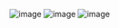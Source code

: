 ![image](https://user-images.githubusercontent.com/79637254/217329102-14567421-cf0c-4005-86f7-5ce9affd4fd2.png)
![image](https://user-images.githubusercontent.com/79637254/217329280-813b277b-70ca-450b-a6d9-4ccbfdb01f4c.png)
![image](https://user-images.githubusercontent.com/79637254/217329374-59f405ca-3c26-445b-be0c-0a0ddd8bd9af.png)
